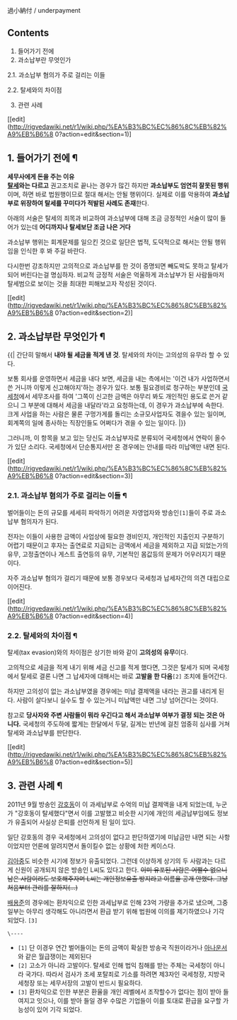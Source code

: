 過小納付 / underpayment

## Contents

    

1. 들어가기 전에 
2. 과소납부란 무엇인가 
    

2.1. 과소납부 혐의가 주로 걸리는 이들

2.2. 탈세와의 차이점

3. 관련 사례 

[[edit](http://rigvedawiki.net/r1/wiki.php/%EA%B3%BC%EC%86%8C%EB%82%A9%EB%B6%8
0?action=edit&section=1)]

## 1. 들어가기 전에 ¶

**세무사에게 돈을 주는 이유**  
**[탈세](%ED%83%88%EC%84%B8.md)와는 다르고** 권고조치로 끝나는 경우가 많긴 하지만 **과소납부도 엄연히 잘못된 행위**이며, 하면 바로 법원행이므로 절대 해서는 안될 행위이다. 실제로 이를 악용하여 **과소납부로 위장하여 탈세를 꾸미다가 적발된 사례도 존재**한다.

  

아래의 서술은 탈세의 죄목과 비교하여 과소납부에 대해 조금 긍정적인 서술이 많이 들어가 있는데 **어디까지나 탈세보단 조금 나은 거다**

  

과소납부 행위는 회계문제를 일으킨 것으로 일단은 법적, 도덕적으로 해서는 안될 행위임을 인식한 후 봐 주길 바란다.

  

다시한번 강조하지만 고의적으로 과소납부를 한 것이 증명되면 빼도박도 못하고 탈세가 되어 버린다는걸 명심하자. 비교적 긍정적 서술은 억울하게
과소납부가 된 사람들마저 탈세범으로 보이는 것을 최대한 피해보고자 작성된 것이다.

  

[[edit](http://rigvedawiki.net/r1/wiki.php/%EA%B3%BC%EC%86%8C%EB%82%A9%EB%B6%8
0?action=edit&section=2)]

## 2. 과소납부란 무엇인가 ¶

{{| 간단히 말해서 **내야 될 세금을 적게 낸 것**. 탈세와의 차이는 고의성의 유무라 할 수 있다.

  

보통 회사를 운영하면서 세금을 내다 보면, 세금을 내는 측에서는 '이건 내가 사업하면서 쓴 거니까 이렇게 신고해야지'하는 경우가 있다. 보통
필요경비로 청구하는 부분인데 [국세청](%EA%B5%AD%EC%84%B8%EC%B2%AD.md)에서 세무조사를 하여 '그쪽이 신고한
금액은 아무리 봐도 개인적인 용도로 쓴거 같으니 그 부분에 대해서 세금을 내달라'라고 요청하는데, 이 경우가 과소납부에 속한다. 크게 사업을
하는 사람은 물론 구멍가게를 돌리는 소규모사업자도 겪을수 있는 일이며, 회계쪽의 일에 종사하는 직장인들도 어쩌다가 겪을 수 있는 일이다.
|}}

  

그러니까, 이 항목을 보고 있는 당신도 과소납부자로 분류되어 국세청에서 연락이 올수가 있단 소리다. 국세청에서 단순통지서만 온 경우에는
안내를 따라 미납액만 내면 된다.

  

[[edit](http://rigvedawiki.net/r1/wiki.php/%EA%B3%BC%EC%86%8C%EB%82%A9%EB%B6%8
0?action=edit&section=3)]

### 2.1. 과소납부 혐의가 주로 걸리는 이들 ¶

벌어들이는 돈의 규모를 세세히 파악하기 어려운 자영업자와 방송인`[1]`들이 주로 과소납부 혐의자가 된다.

  

전자는 이들이 사용한 금액이 사업상에 필요한 경비인지, 개인적인 지출인지 구분하기 어렵기 때문이고 후자는 출연료로 지급되는 금액에서 세금을
제외하고 지급 되었는가의 유무, 고정출연이나 게스트 출연등의 유무, 기본적인 몸값등의 문제가 어우러지기 때문이다.

  

자주 과소납부 혐의가 걸리기 때문에 보통 경우보다 국세청과 납세자간의 의견 대립으로 이어진다.

  

[[edit](http://rigvedawiki.net/r1/wiki.php/%EA%B3%BC%EC%86%8C%EB%82%A9%EB%B6%8
0?action=edit&section=4)]

### 2.2. 탈세와의 차이점 ¶

탈세(tax evasion)와의 차이점은 상기한 바와 같이 **고의성의 유무**이다.

  

고의적으로 세금을 적게 내기 위해 세금 신고를 적게 했다면, 그것은 탈세가 되며 국세청에서 탈세로 결론 나면 그 납세자에 대해서는 바로
**고발을 한 다음**`[2]` 조치에 들어간다.

  

하지만 고의성이 없는 과소납부였을 경우에는 미납 결제액을 내라는 권고를 내리게 된다. 사람이 살다보니 실수도 할 수 있는거니 미납액만 내면
그냥 넘어간다는 것이다.

  

참고로 **당사자와 주변 사람들이 뭐라 우긴다고 해서 과소납부 여부가 결정 되는 것은 아니다.** 국세청의 주도하에 짧게는 한달에서 두달,
길게는 반년에 걸친 엄중히 심사를 거쳐 탈세와 과소납부를 판단한다.

  

[[edit](http://rigvedawiki.net/r1/wiki.php/%EA%B3%BC%EC%86%8C%EB%82%A9%EB%B6%8
0?action=edit&section=5)]

## 3. 관련 사례 ¶

2011년 9월 방송인 [강호동](%EA%B0%95%ED%98%B8%EB%8F%99.md)이 이 과세납부로 수억의 미납 결제액을 내게
되었는데, 누군가 "강호동이 탈세했다"면서 이를 고발했고 비슷한 시기에 개인의 세금납부임에도 정보가 유출되어 사실상 은퇴를 선언하게 된 일이
있다.

  

일단 강호동의 경우 국세청에서 고의성이 없다고 판단하였기에 미납금만 내면 되는 사항이었지만 언론에 알려지면서 돌이킬수 없는 상황에 처한
케이스다.

  

[김아중](%EA%B9%80%EC%95%84%EC%A4%91.md)도 비슷한 시기에 정보가 유출되었다. 그런데 이상하게 상기의 두
사람과는 다르게 신원이 공개되지 않은 방송인 L씨도 있다고 한다. <del>이미 유포된 사람은 어쩔수 없으니 남은 사람이라도 보호해주자며
L씨는 개인정보유출 방지라고 이름을 공개 안했다. 그냥 처음부터 관리를 잘하지(…)</del>

  

[배용준](%EB%B0%B0%EC%9A%A9%EC%A4%80.md)의 경우에는 환차익으로 인한 과세납부로 인해 23억 가량을 추가로
냈으며, 그중 일부는 아무리 생각해도 아니라면서 환급 받기 위해 법원에 이의를 제기하였으나 기각 되었다. `[3]`

  

`\----`

  * `[1]` 단 이경우 연간 벌어들이는 돈의 금액이 확실한 방송국 직원이라거나 [아나운서](%EC%95%84%EB%82%98%EC%9A%B4%EC%84%9C.md)와 같은 월급쟁이는 제외된다
  * `[2]` 고소가 아니라 고발이다. 탈세로 인해 법익 침해를 받는 주체는 국세청이 아니라 국가다. 따라서 검사가 조세 포탈죄로 기소를 하려면 제3자인 국세청장, 지방국세청장 또는 세무서장의 고발이 반드시 필요하다.
  * `[3]` 환차익으로 인한 부분은 환율을 개인 레벨에서 조작할수가 없다는 점이 받아 들여지고 잇으나, 이를 받아 들일 경우 수많은 기업들이 이를 토대로 환급을 요구할 가능성이 있어 기각 되었다.

  

